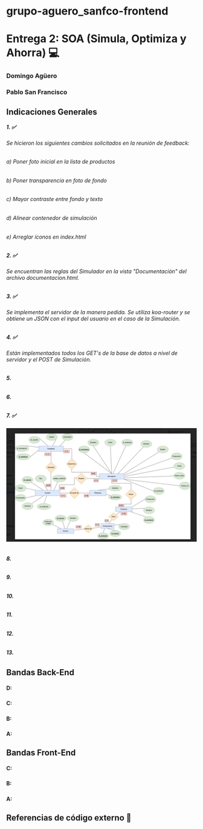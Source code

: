 # grupo-aguero_sanfco-frontend 

# Entrega 2: SOA (Simula, Optimiza y Ahorra) :computer:

### Domingo Agüero
### Pablo San Francisco


## Indicaciones Generales

##### 1.  ✅
###### Se hicieron los siguientes cambios solicitados en la reunión de feedback:
###### a) Poner foto inicial en la lista de productos
###### b) Poner transparencia en foto de fondo
###### c) Mayor contraste entre fondo y texto
###### d) Alinear contenedor de simulación
###### e) Arreglar íconos en index.html

##### 2. ✅
###### Se encuentran las reglas del Simulador en la vista "Documentación" del archivo documentacion.html.

##### 3. ✅
###### Se implementa el servidor de la manera pedida. Se utiliza koa-router y se obtiene un JSON con el input del usuario en el caso de la Simulación. 

##### 4. ✅
###### Están implementados todos los GET's de la base de datos a nivel de servidor y el POST de Simulación. 

##### 5.
######

##### 6.
###### 

##### 7. ✅
###### ![Modelo Entidad Relación](/modeloER.png "Modelo E/R")

##### 8.
###### 

##### 9.
###### 

##### 10.
###### 

##### 11.
###### 

##### 12.
###### 

##### 13.
###### 

## Bandas Back-End

#### D: 
##### 

#### C: 
##### 

#### B:
##### 

#### A:
##### 

## Bandas Front-End

#### C: 
##### 

#### B:
##### 

#### A:
##### 


## Referencias de código externo :book:
#### 






